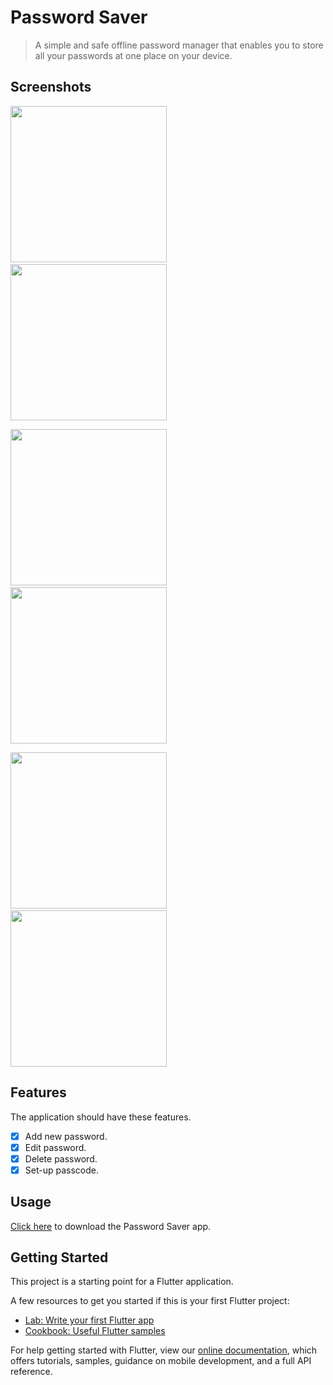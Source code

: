 # Password Saver

> A simple and safe offline password manager that enables you to store all your passwords at one place on your device.

## Screenshots
<img src="https://github.com/satis-fy/Password-Saver/blob/master/Screenshots/PasscodeSetup.jpg" width="250" /> &nbsp; &nbsp; &nbsp; &nbsp; <img src="https://github.com/satis-fy/Password-Saver/blob/master/Screenshots/Passcode.jpg" width="250" />

<img src="https://github.com/satis-fy/Password-Saver/blob/master/Screenshots/PasswordList.jpg" width="250" /> &nbsp; &nbsp; &nbsp; &nbsp; <img src="https://github.com/satis-fy/Password-Saver/blob/master/Screenshots/PasswordShow.jpg" width="250" />

<img src="https://github.com/satis-fy/Password-Saver/blob/master/Screenshots/PasswordInsert.jpg" width="250" /> &nbsp; &nbsp; &nbsp; &nbsp; <img src="https://github.com/satis-fy/Password-Saver/blob/master/Screenshots/PasswordEdit.jpg" width="250" />

## Features
The application should have these features.
- [x] Add new password.
- [x] Edit password.
- [x] Delete password.
- [x] Set-up passcode.

## Usage
[Click here](https://github.com/satis-fy/Password-Saver/raw/master/Apk/PasswordSaver.apk) to download the Password Saver app.

## Getting Started

This project is a starting point for a Flutter application.

A few resources to get you started if this is your first Flutter project:

- [Lab: Write your first Flutter app](https://flutter.dev/docs/get-started/codelab)
- [Cookbook: Useful Flutter samples](https://flutter.dev/docs/cookbook)

For help getting started with Flutter, view our
[online documentation](https://flutter.dev/docs), which offers tutorials,
samples, guidance on mobile development, and a full API reference.
